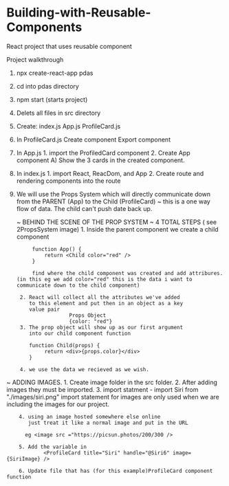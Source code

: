 # Building-with-Reusable-Components
React project that uses reusable component

Project walkthrough 
1. npx create-react-app pdas
2. cd into pdas directory
3. npm start (starts project)
4. Delets all files in src directory
5. Create:
    index.js
    App.js
    ProfileCard.js
6. In ProfileCard.js
        Create component 
        Export component
7. In App.js
        1. import the ProfiledCard component
        2. Create App component
                A) Show the 3 cards in the created component.
8. In index.js 
        1. import React, ReacDom, and App
        2. Create route and rendering components into the route

9. We will use the Props System which will directly communicate
   down from the PARENT (App) to the Child (ProfileCard)
        ~ this is a one way flow of data. The child can't 
          push date back up. 

 
 
      ~  BEHIND THE SCENE OF THE PROP SYSTEM  ~
                 4 TOTAL STEPS ( see 2PropsSystem image)
        1. Inside the parent component we create a child 
           component
            
            function App() {
                return <Child color="red" />
            }

            find where the child component was created and add attribures. (in this eg we add color="red" this is the data i want to communicate down to the child component)

        2. React will collect all the attributes we've added
           to this element and put then in an object as a key
           value pair
                        Props Object
                        {color: "red"}
        3. The prop object will show up as our first argument
           into our child component function

           function Child(props) {
                return <div>{props.color}</div>
           }
        
        4. we use the data we recieved as we wish.


 ~ ADDING IMAGES.
        1. Create image folder in the src folder.
        2. After adding images they must be imported.
        3. import statment - import Siri from "./images/siri.png"
                import statement for images are only used when we
                are including the images for our project. 

        4. using an image hosted somewhere else online
           just treat it like a normal image and put in the URL

          eg <image src ="https://picsun.photos/200/300 />

        5. Add the variable in
                <ProfileCard title="Siri" handle="@Siri6" image={SiriImage} />

        6. Update file that has (for this example)ProfileCard component function
           
            

